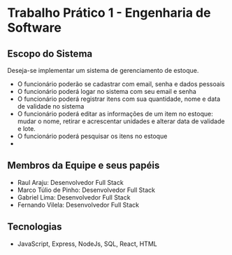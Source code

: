 # Trabalho Prático 1 - Engenharia de Software
## Escopo do Sistema
Deseja-se implementar um sistema de gerenciamento de estoque.
- O funcionário poderão se cadastrar com email, senha e dados pessoais
- O funcionário poderá logar no sistema com seu email e senha
- O funcionário poderá registrar itens com sua quantidade, nome e data de validade no sistema
- O funcionário poderá editar as informações de um item no estoque: mudar o nome, retirar e acrescentar unidades e alterar data de validade e lote.
- O funcionário poderá pesquisar os itens no estoque 
- 
## Membros da Equipe e seus papéis
- Raul Araju: Desenvolvedor Full Stack
- Marco Túlio de Pinho: Desenvolvedor Full Stack
- Gabriel Lima: Desenvolvedor Full Stack
- Fernando Vilela: Desenvolvedor Full Stack
## Tecnologias
- JavaScript, Express, NodeJs, SQL, React, HTML 
